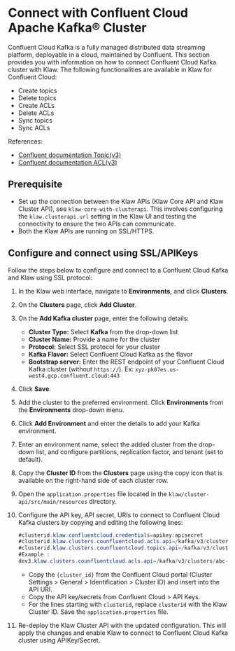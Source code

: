 # Connect with Confluent Cloud Apache Kafka® Cluster

Confluent Cloud Kafka is a fully managed distributed data streaming
platform, deployable in a cloud, maintained by Confluent. This section
provides you with information on how to connect Confluent Cloud Kafka
cluster with Klaw. The following functionalities are available in Klaw for Confluent Cloud:

- Create topics
- Delete topics
- Create ACLs
- Delete ACLs
- Sync topics
- Sync ACLs

References:

[//]: # "<!-- markdown-link-check-disable -->"

- [Confluent documentation Topic(v3)](<https://docs.confluent.io/cloud/current/api.html#tag/Topic-(v3)>)
- [Confluent documentation ACL(v3)](<https://docs.confluent.io/cloud/current/api.html#tag/ACL-(v3)>)

[//]: # "<!-Topic (v3)- markdown-link-check-enable -->"

## Prerequisite

- Set up the connection between the Klaw APIs (Klaw Core API and Klaw Cluster
  API), see `klaw-core-with-clusterapi`.
  This involves configuring the `klaw.clusterapi.url` setting in the
  Klaw UI and testing the connectivity to ensure the two APIs can
  communicate.
- Both the Klaw APIs are running on SSL/HTTPS.

## Configure and connect using SSL/APIKeys

Follow the steps below to configure and connect to a Confluent Cloud Kafka and Klaw using SSL protocol:

1. In the Klaw web interface, navigate to **Environments**, and click
   **Clusters**.
2. On the **Clusters** page, click **Add Cluster**.
3. On the **Add Kafka cluster** page, enter the following details:

   - **Cluster Type:** Select **Kafka** from the drop-down list
   - **Cluster Name:** Provide a name for the cluster
   - **Protocol:** Select SSL protocol for your cluster
   - **Kafka Flavor:** Select Confluent Cloud Kafka as the flavor
   - **Bootstrap server:** Enter the REST endpoint of your Confluent Cloud Kafka cluster (without `https://`). Ex:
     `xyz-pk07es.us-west4.gcp.confluent.cloud:443`

4. Click **Save**.
5. Add the cluster to the preferred environment. Click **Environments**
   from the **Environments** drop-down menu.
6. Click **Add Environment** and enter the details to add your Kafka
   environment.
7. Enter an environment name, select the added cluster from the drop-down list, and configure partitions, replication
   factor, and tenant (set to default).
8. Copy the **Cluster ID** from the **Clusters** page using the copy
   icon that is available on the right-hand side of each cluster
   row.
9. Open the `application.properties` file located in the
   `klaw/cluster-api/src/main/resources` directory.
10. Configure the API key, API secret, URIs to connect to Confluent Cloud
    Kafka clusters by copying and editing the following lines:

    ```java
    #clusterid.klaw.confluentcloud.credentials=apikey:apisecret
    #clusterid.klaw.clusters.counfluentcloud.acls.api=/kafka/v3/clusters/{cluster_id}/acls
    #clusterid.klaw.clusters.counfluentcloud.topics.api=/kafka/v3/clusters/{cluster_id}/topics
    #Example :
    dev3.klaw.clusters.counfluentcloud.acls.api=/kafka/v3/clusters/abc-ab1abc/acls
    ```

    - Copy the `{cluster_id}` from the Confluent Cloud portal (Cluster Settings > General > Identification > Cluster ID) and insert into the API URI.
    - Copy the API key/secrets from Confluent Cloud > API Keys.
    - For the lines starting with `clusterid`, replace `clusterid` with the Klaw Cluster ID. Save
      the `application.properties` file.

11. Re-deploy the Klaw Cluster API with the updated configuration. This will
    apply the changes and enable Klaw to connect to Confluent Cloud
    Kafka cluster using APIKey/Secret.
